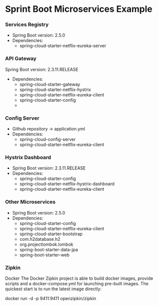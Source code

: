 # Sprint Boot Microservices Example




### Services Registry
- Spring Boot version: 2.5.0
- Dependencies:
  - spring-cloud-starter-netflix-eureka-server
  
### API Gateway
Spring Boot version: 2.3.11.RELEASE
- Dependencies:
  - spring-cloud-starter-gateway  
  - spring-cloud-starter-netflix-hystrix
  - spring-cloud-starter-netflix-eureka-client
  - spring-cloud-starter-config
  - 
### Config Server
- Github repository -> application.yml 
- Dependencies:
  - spring-cloud-config-server
  - spring-cloud-starter-netflix-eureka-client

### Hystrix Dashboard
- Spring Boot version: 2.3.11.RELEASE
- Dependencies:
  - spring-cloud-starter-config
  - spring-cloud-starter-netflix-hystrix-dashboard
  - spring-cloud-starter-netflix-eureka-client
  
### Other Microservices
- Spring Boot version: 2.5.0
- Dependencies:
  - spring-cloud-starter-config
  - spring-cloud-starter-netflix-eureka-client
  - spring-cloud-starter-bootstrap
  - com.h2database.h2
  - org.projectlombok.lombok
  - spring-boot-starter-data-jpa
  - spring-boot-starter-web



### Zipkin
Docker
The Docker Zipkin project is able to build docker images, provide scripts and a docker-compose.yml for launching pre-built images. The quickest start is to run the latest image directly:

docker run -d -p 9411:9411 openzipkin/zipkin
